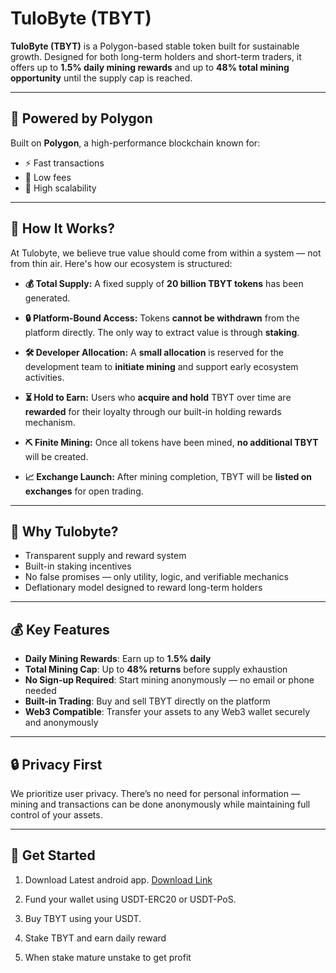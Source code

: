 # TuloByte (TBYT)

**TuloByte (TBYT)** is a Polygon-based stable token built for sustainable growth. Designed for both long-term holders and short-term traders, it offers up to **1.5% daily mining rewards** and up to **48% total mining opportunity** until the supply cap is reached.

---

## 🔗 Powered by Polygon

Built on **Polygon**, a high-performance blockchain known for:
- ⚡ Fast transactions  
- 💸 Low fees  
- 🚀 High scalability

---

## 🔗 How It Works?

At Tulobyte, we believe true value should come from within a system — not from thin air. Here's how our ecosystem is structured:

- **💰 Total Supply:**  A fixed supply of **20 billion TBYT tokens** has been generated.

- **🔒 Platform-Bound Access:**  Tokens **cannot be withdrawn** from the platform directly. The only way to extract value is through **staking**.

- **🛠️ Developer Allocation:**  A **small allocation** is reserved for the development team to **initiate mining** and support early ecosystem activities.

- **⏳ Hold to Earn:**  Users who **acquire and hold** TBYT over time are **rewarded** for their loyalty through our built-in holding rewards mechanism.

- **⛏️ Finite Mining:**  Once all tokens have been mined, **no additional TBYT** will be created.

- **📈 Exchange Launch:**  After mining completion, TBYT will be **listed on exchanges** for open trading.

---

## 🧠 Why Tulobyte?

- Transparent supply and reward system
- Built-in staking incentives
- No false promises — only utility, logic, and verifiable mechanics
- Deflationary model designed to reward long-term holders

---

## 💰 Key Features

- **Daily Mining Rewards**: Earn up to **1.5% daily**
- **Total Mining Cap**: Up to **48% returns** before supply exhaustion
- **No Sign-up Required**: Start mining anonymously — no email or phone needed
- **Built-in Trading**: Buy and sell TBYT directly on the platform
- **Web3 Compatible**: Transfer your assets to any Web3 wallet securely and anonymously

---

## 🔒 Privacy First

We prioritize user privacy. There’s no need for personal information — mining and transactions can be done anonymously while maintaining full control of your assets.

---

## 🚀 Get Started

1. Download Latest android app. [Download Link](https://github.com/tulobyteofficial/tbyt/raw/refs/heads/main/res/app-release.apk)

2. Fund your wallet using USDT-ERC20 or USDT-PoS.
3. Buy TBYT using your USDT.
4. Stake TBYT and earn daily reward
5. When stake mature unstake to get profit


